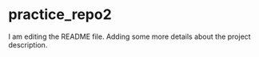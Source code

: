 # practice_repo2
I am editing the README file. Adding some more details about the project description.
